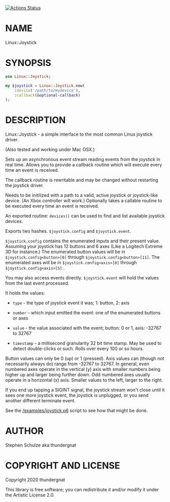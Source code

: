 [![Actions Status](https://github.com/thundergnat/Linux-Joystick/actions/workflows/test.yml/badge.svg)](https://github.com/thundergnat/Linux-Joystick/actions)

NAME
====

Linux::Joystick

SYNOPSIS
========

```raku
use Linux::Joystick;

my $joystick = Linux::Joystick.new(
    :device('/path/to/mydevice'),
    :callback(&optional-callback)
);
```

DESCRIPTION
===========

Linux::Joystick - a simple interface to the most common Linux joystick driver.

(Also tested and working under Mac OSX.)

Sets up an asynchronous event stream reading events from the joystick in real time. Allows you to provide a callback routine which will execute every time an event is received.

The callback routine is rewritable and may be changed without restarting the joystick driver.

Needs to be initilized with a path to a valid, active joystick or joystick-like device. (An Xbox controller will work.) Optionally takes a callable routine to be executed every time an event is received.

An exported routine: `devices()` can be used to find and list available joystick devices.

Exports two hashes. `$joystick.config` and `$joystick.event`.

`$joystick.config` contains the enumerated inputs and their present value. Assuming your joystick has 12 buttons and 6 axes (Like a Logitech Extreme 3D for instance.) The enumerated button values will be in `$joystick.config<button>[0]` through `$joystick.config<button>[11]`. The enumerated axes will be in `$joystick.config<axis>[0]` through `$joystick.config<axis>[5]` .

You may also access events directly. `$joystick.event` will hold the values from the last event processed.

It holds the values:

  * `type` - the type of joystick event it was; 1: button, 2: axis

  * `number` - which input emitted the event: one of the enumerated buttons or axes

  * `value` - the value associated with the event; button: 0 or 1, axis: -32767 to 32767

  * `timestamp` - a millisecond granularity 32 bit time stamp. May be used to detect double-clicks or such. Rolls over every 100 or so hours.

Button values can only be 0 (up) or 1 (pressed). Axis values can (though not necessarily always do) range from -32767 to 32767. In general, even numbered axes operate in the vertical (y) axis with smaller numbers being higher up and larger being further down. Odd numbered axes usually operate in a horizontal (x) axis. Smaller values to the left, larger to the right.

If you end up tapping a SIGINT signal, the joystick stream won't close until it sees one more joystick event, the joystick is unplugged, or you send another different terminate event.

See the [/examples/joystick.p6](https://github.com/thundergnat/Linux-Joystick/blob/master/examples/joystick.p6) script to see how that might be done.

AUTHOR
======

Stephen Schulze aka thundergnat

COPYRIGHT AND LICENSE
=====================

Copyright 2020 thundergnat

This library is free software; you can redistribute it and/or modify it under the Artistic License 2.0.


